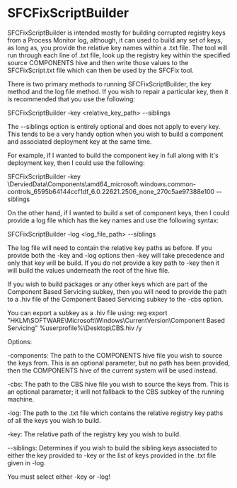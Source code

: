# SFCFixScriptBuilder

SFCFixScriptBuilder is intended mostly for building corrupted registry keys from a Process Monitor log, although, it can used to build any set of keys, as long as, you provide the relative key names within a .txt file. The tool will run through each line of .txt file, look up the registry key within the specified source COMPONENTS hive and then write those values to the SFCFixScript.txt file which can then be used by the SFCFix tool.

There is two primary methods to running SFCFixScriptBuilder, the key method and the log file method. If you wish to repair a particular key, then it is recommended that you use the following:

SFCFixScriptBuilder -key <relative_key_path> --siblings

The --siblings option is entirely optional and does not apply to every key. This tends to be a very handy option when you wish to build a component and associated deployment key at the same time.

For example, if I wanted to build the component key in full along with it's deployment key, then I could use the following: 

SFCFixScriptBuilder -key \DerviedData\Components\amd64_microsoft.windows.common-controls_6595b64144ccf1df_6.0.22621.2506_none_270c5ae97388e100 --siblings

On the other hand, if I wanted to build a set of component keys, then I could provide a log file which has the key names and use the following syntax:

SFCFixScriptBuilder -log <log_file_path> --siblings

The log file will need to contain the relative key paths as before. If you provide both the -key and -log options then -key will take precedence and only that key will be build. If you do not provide a key path to -key then it will build the values underneath the root of the hive file.

If you wish to build packages or any other keys which are part of the Component Based Servicing subkey, then you will need to provide the path to a .hiv file of the Component Based Servicing subkey to the -cbs option.

You can export a subkey as a .hiv file using: reg export "HKLM\SOFTWARE\Microsoft\Windows\CurrentVersion\Component Based Servicing" %userprofile%\Desktop\CBS.hiv /y

Options:

-components: The path to the COMPONENTS hive file you wish to source the keys from. This is an optional parameter, but no path has been provided, then the COMPONENTS hive of the current system will be used instead.

-cbs: The path to the CBS hive file you wish to source the keys from. This is an optional parameter; it will not fallback to the CBS subkey of the running machine.

-log: The path to the .txt file which contains the relative registry key paths of all the keys you wish to build.

-key: The relative path of the registry key you wish to build.

--siblings: Determines if you wish to build the sibling keys associated to either the key provided to -key or the list of keys provided in the .txt file given in -log.

You must select either -key or -log!
